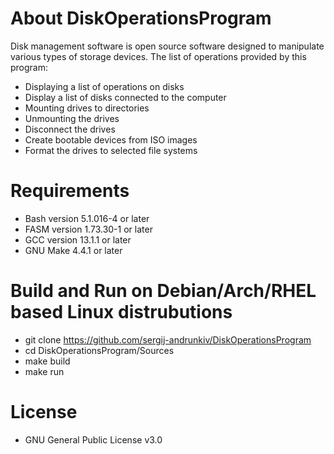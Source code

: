 # About DiskOperationsProgram
Disk management software is open source software designed to manipulate various types of storage devices.
The list of operations provided by this program:
- Displaying a list of operations on disks
- Display a list of disks connected to the computer
- Mounting drives to directories
- Unmounting the drives
- Disconnect the drives
- Create bootable devices from ISO images
- Format the drives to selected file systems
# Requirements
- Bash version 5.1.016-4 or later
- FASM version 1.73.30-1 or later
- GCC version 13.1.1 or later
- GNU Make 4.4.1 or later
# Build and Run on Debian/Arch/RHEL based Linux distrubutions
- git clone https://github.com/sergij-andrunkiv/DiskOperationsProgram
- cd DiskOperationsProgram/Sources
- make build
- make run
# License
- GNU General Public License v3.0
